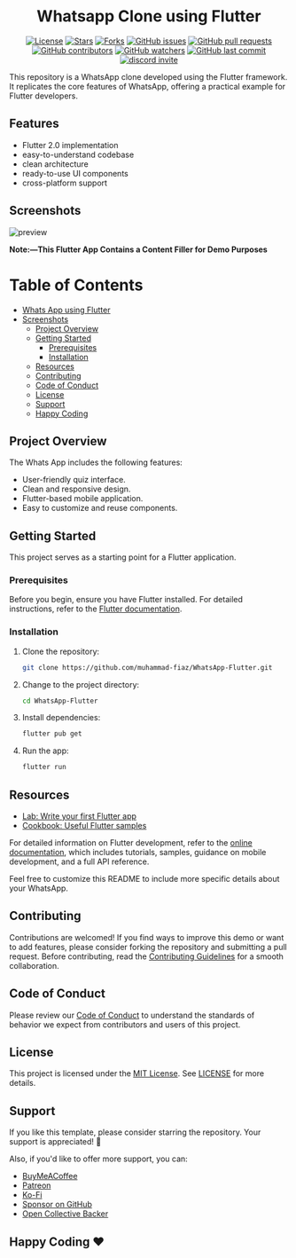 <div style="text-align: center;">

# Whatsapp Clone using Flutter

[![License](https://img.shields.io/github/license/muhammad-fiaz/WhatsApp-Flutter)](https://github.com/muhammad-fiaz/WhatsApp-Flutter/blob/main/LICENSE)
[![Stars](https://img.shields.io/github/stars/muhammad-fiaz/WhatsApp-Flutter)](https://github.com/muhammad-fiaz/WhatsApp-Flutter/stargazers)
[![Forks](https://img.shields.io/github/forks/muhammad-fiaz/WhatsApp-Flutter)](https://github.com/muhammad-fiaz/WhatsApp-Flutter/network/members)
[![GitHub issues](https://img.shields.io/github/issues/muhammad-fiaz/WhatsApp-Flutter)](https://github.com/muhammad-fiaz/WhatsApp-Flutter/issues)
[![GitHub pull requests](https://img.shields.io/github/issues-pr/muhammad-fiaz/WhatsApp-Flutter)](https://github.com/muhammad-fiaz/WhatsApp-Flutter/pulls)
[![GitHub contributors](https://img.shields.io/github/contributors/muhammad-fiaz/WhatsApp-Flutter)](https://github.com/muhammad-fiaz/WhatsApp-Flutter/graphs/contributors)
[![GitHub watchers](https://img.shields.io/github/watchers/muhammad-fiaz/WhatsApp-Flutter)](https://github.com/muhammad-fiaz/WhatsApp-Flutter/watchers)
[![GitHub last commit](https://img.shields.io/github/last-commit/muhammad-fiaz/WhatsApp-Flutter)](https://github.com/muhammad-fiaz/WhatsApp-Flutter/commits/main)
<a href="https://discord.gg/uRkZ5cHf" target="_blank">
  <img
    src="https://dcbadge.limes.pink/api/server/https://discord.gg/uRkZ5cHf?style=shield"
    alt="discord invite"
  />
</a>
</div>
This repository is a WhatsApp clone developed using the Flutter framework. It replicates the core features of WhatsApp, offering a practical example for Flutter developers.

## Features

- Flutter 2.0 implementation
- easy-to-understand codebase
- clean architecture
- ready-to-use UI components
- cross-platform support

## Screenshots
![preview](https://github.com/muhammad-fiaz/WhatsApp-Flutter/assets/75434191/881ac55a-4269-4577-a576-0e2a2614bb58)


**Note:—This Flutter App Contains a Content Filler for Demo Purposes**

# Table of Contents

- [Whats App using Flutter](#whats-app-using-flutter)
- [Screenshots](#screenshots)
    - [Project Overview](#project-overview)
    - [Getting Started](#getting-started)
        - [Prerequisites](#prerequisites)
        - [Installation](#installation)
    - [Resources](#resources)
    - [Contributing](#contributing)
    - [Code of Conduct](#code-of-conduct)
    - [License](#license)
    - [Support](#support)
    - [Happy Coding](#happy-coding-%EF%B8%8F)

## Project Overview

The Whats App includes the following features:
- User-friendly quiz interface.
- Clean and responsive design.
- Flutter-based mobile application.
- Easy to customize and reuse components.

## Getting Started

This project serves as a starting point for a Flutter application.

### Prerequisites

Before you begin, ensure you have Flutter installed. For detailed instructions, refer to the [Flutter documentation](https://docs.flutter.dev/get-started/install).

### Installation

1. Clone the repository:

    ```bash
    git clone https://github.com/muhammad-fiaz/WhatsApp-Flutter.git
    ```

2. Change to the project directory:

    ```bash
    cd WhatsApp-Flutter
    ```

3. Install dependencies:

    ```bash
    flutter pub get
    ```

4. Run the app:

    ```bash
    flutter run
    ```

## Resources

- [Lab: Write your first Flutter app](https://docs.flutter.dev/get-started/codelab)
- [Cookbook: Useful Flutter samples](https://docs.flutter.dev/cookbook)

For detailed information on Flutter development, refer to the [online documentation](https://docs.flutter.dev/), which includes tutorials, samples, guidance on mobile development, and a full API reference.

Feel free to customize this README to include more specific details about your WhatsApp.


## Contributing
Contributions are welcomed! If you find ways to improve this demo or want to add features, please consider forking the repository and submitting a pull request. Before contributing, read the [Contributing Guidelines](CONTRIBUTING.md) for a smooth collaboration.

## Code of Conduct

Please review our [Code of Conduct](CODE_OF_CONDUCT.md) to understand the standards of behavior we expect from contributors and users of this project.

## License

This project is licensed under the [MIT License](./LICENSE). See [LICENSE](./LICENSE) for more details.

## Support

If you like this template, please consider starring the repository. Your support is appreciated! 💙

Also, if you'd like to offer more support, you can:
- [BuyMeACoffee](https://buymeacoffee.com/muhammadfiaz)
- [Patreon](https://patreon.com/muhammadfiaz)
- [Ko-Fi](https://ko-fi.com/muhammadfiaz)
- [Sponsor on GitHub](https://github.com/sponsors/muhammad-fiaz)
- [Open Collective Backer](https://opencollective.com/muhammadfiaz)



## Happy Coding ❤️

